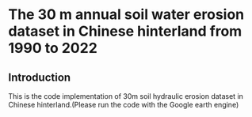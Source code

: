 # The 30 m annual soil water erosion dataset in Chinese hinterland from 1990 to 2022
## Introduction
This is the code implementation of 30m soil hydraulic erosion dataset in Chinese hinterland.(Please run the code with the Google earth engine)